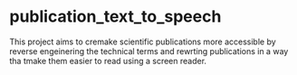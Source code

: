 # publication_text_to_speech
This project aims to cremake scientific publications more accessible by reverse engeinering the technical terms and rewrting publications in a way tha tmake them easier to read using a screen reader.
